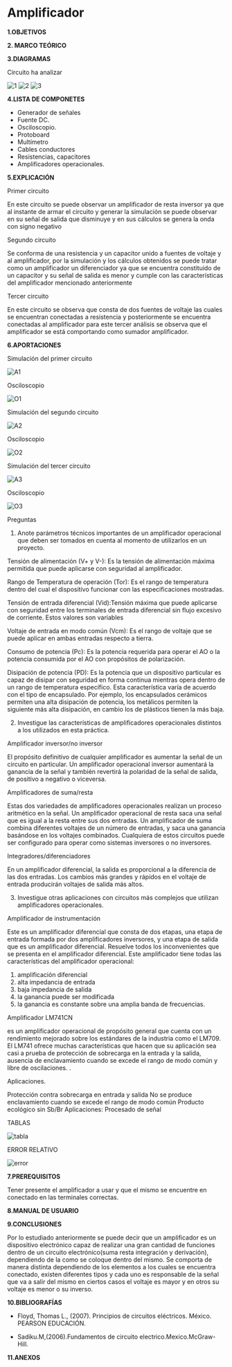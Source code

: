 # Amplificador
**1.OBJETIVOS**

**2. MARCO TEÓRICO**

**3.DIAGRAMAS**

Circuito  ha analizar 

![1](https://github.com/Katherine01-Arevalo/Amplificador/blob/main/img/1.png)
![2](https://github.com/Katherine01-Arevalo/Amplificador/blob/main/img/2.PNG)
![3](https://github.com/Katherine01-Arevalo/Amplificador/blob/main/img/3.PNG)

**4.LISTA DE COMPONETES**
-	Generador de señales
-	Fuente DC.
-	Osciloscopio.
-	Protoboard
-	Multímetro
-	Cables conductores
-	Resistencias, capacitores
-	Amplificadores operacionales.

**5.EXPLICACIÓN**

Primer circuito  

En este circuito se puede observar  un amplificador de resta inversor ya que al instante de armar el circuito y generar la simulación se puede observar en su señal de salida que disminuye y en sus cálculos se genera la onda con signo negativo 

Segundo circuito

Se conforma de   una resistencia  y un capacitor  unido a fuentes de voltaje y al amplificador, por la simulación y los cálculos obtenidos  se puede tratar como un amplificador  un diferenciador ya que  se encuentra constituido de un capacitor  y su señal de salida es menor y cumple con las características del amplificador mencionado anteriormente

Tercer circuito 

En este circuito se observa que consta de dos fuentes de voltaje las cuales se encuentran conectadas a resistencia y posteriormente se encuentra conectadas al amplificador para este tercer análisis  se   observa que el  amplificador se está comportando como sumador amplificador.

**6.APORTACIONES**

Simulación del primer circuito

![A1](https://github.com/Katherine01-Arevalo/Amplificador/blob/main/img/Amplificador1.PNG)

Osciloscopio

![O1](https://github.com/Katherine01-Arevalo/Amplificador/blob/main/img/osc1.PNG)

Simulación del segundo circuito

![A2](https://github.com/Katherine01-Arevalo/Amplificador/blob/main/img/Amplificador.PNG)

Osciloscopio

![O2](https://github.com/Katherine01-Arevalo/Amplificador/blob/main/img/amplificador2.PNG)

Simulación del tercer circuito

![A3](https://github.com/Katherine01-Arevalo/Amplificador/blob/main/img/Ap3.PNG)

Osciloscopio

![O3](https://github.com/Katherine01-Arevalo/Amplificador/blob/main/img/OSC3.PNG)

Preguntas

1.	Anote parámetros técnicos importantes de un amplificador operacional que deben ser tomados en cuenta al momento de utilizarlos en un proyecto.

Tensión de alimentación (V+ y V-): Es la tensión de alimentación máxima permitida que puede aplicarse con seguridad al amplificador. 

Rango de Temperatura de operación (Tor): Es el rango de temperatura dentro del cual el dispositivo funcionar con las especificaciones mostradas.

Tensión de entrada diferencial (Vid):Tensión máxima que puede aplicarse con seguridad entre los terminales de entrada diferencial sin flujo excesivo de corriente. Estos valores son variables

Voltaje de entrada en modo común (Vcm): Es el rango de voltaje que se puede aplicar en ambas entradas respecto a tierra.

Consumo de potencia (Pc): Es la potencia requerida para operar el AO o la potencia consumida por el AO con propósitos de polarización. 

Disipación de potencia (PD): Es la potencia que un dispositivo particular es capaz de disipar con seguridad en forma continua mientras opera dentro de un rango de temperatura específico. Esta característica varía de acuerdo con el tipo de encapsulado. Por ejemplo, los encapsulados cerámicos permiten una alta disipación de potencia, los metálicos permiten la siguiente más alta disipación, en cambio los de plásticos tienen la más baja. 

2.	Investigue las características de amplificadores operacionales distintos a los utilizados en esta práctica.

Amplificador inversor/no inversor

El propósito definitivo de cualquier amplificador es aumentar la señal de un circuito en particular. Un amplificador operacional inversor aumentará la ganancia de la señal y también revertirá la polaridad de la señal de salida, de positivo a negativo o viceversa.
  
Amplificadores de suma/resta

Estas dos variedades de amplificadores operacionales realizan un proceso aritmético en la señal. Un amplificador operacional de resta saca una señal que es igual a la resta entre sus dos entradas. Un amplificador de suma combina diferentes voltajes de un número de entradas, y saca una ganancia basándose en los voltajes combinados. Cualquiera de estos circuitos puede ser configurado para operar como sistemas inversores o no inversores.
 
Integradores/diferenciadores

En un amplificador diferencial, la salida es proporcional a la diferencia de las dos entradas.
 Los cambios más grandes y rápidos en el voltaje de entrada producirán voltajes de salida más altos.
 
3.	Investigue otras aplicaciones con circuitos más complejos que utilizan amplificadores operacionales.

Amplificador de instrumentación 

Este es un amplificador diferencial que consta de dos etapas, una etapa de entrada formada por dos amplificadores inversores, y una etapa de salida que es un amplificador diferencial. Resuelve todos los inconvenientes que se presenta en el amplificador diferencial.
Este  amplificador tiene todas las características del amplificador operacional: 

1) amplificación diferencial
2) alta impedancia de entrada
3) baja impedancia de salida
4) la ganancia puede ser modificada
5) la ganancia es constante sobre una amplia banda de frecuencias.

Amplificador  LM741CN

es un amplificador operacional de propósito general que cuenta con un rendimiento mejorado sobre los estándares de la industria como el LM709.  El LM741  ofrece muchas características que hacen que su aplicación sea casi a prueba de protección de sobrecarga en la entrada y la salida, ausencia de enclavamiento cuando se excede el rango de modo común y libre de oscilaciones. .

Aplicaciones.

Protección contra sobrecarga en entrada y salida
No se produce enclavamiento cuando se excede el rango de modo común
Producto ecológico sin Sb/Br
Aplicaciones: Procesado de señal

TABLAS 

![tabla](https://github.com/Katherine01-Arevalo/Amplificador/blob/main/img/tabla.PNG)

ERROR RELATIVO

![error](https://github.com/Katherine01-Arevalo/Amplificador/blob/main/img/error.PNG)

**7.PREREQUISITOS**

Tener presente el amplificador a usar y que el mismo se encuentre  en conectado en las terminales correctas.

**8.MANUAL DE USUARIO**

**9.CONCLUSIONES**

Por lo estudiado anteriormente se puede decir que un amplificador es un  dispositivo electrónico capaz de realizar una gran cantidad de funciones dentro de un circuito electrónico(suma resta integración y derivación), dependiendo de la como se coloque dentro del mismo.
Se comporta de manera distinta dependiendo de los elementos a los cuales se encuentra conectado, existen diferentes tipos y cada uno es responsable de la señal que va a salir del mismo  en ciertos casos el voltaje es mayor y en otros su voltaje es menor  o su inverso.


**10.BIBLIOGRAFÍAS**

- Floyd, Thomas L., (2007). Principios de circuitos eléctricos. México. PEARSON EDUCACIÓN.

- Sadiku.M,(2006).Fundamentos de circuito electrico.Mexico.McGraw-Hill.



**11.ANEXOS**
